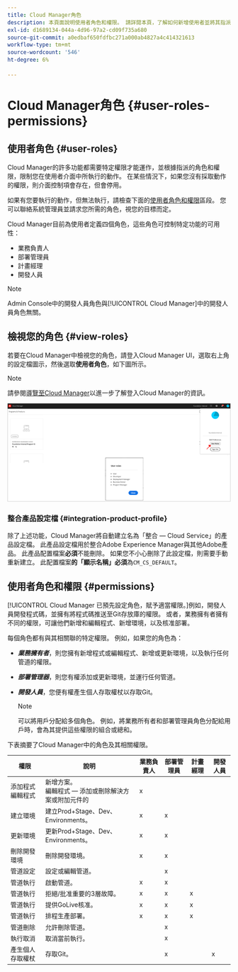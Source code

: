 ```yaml
---
title: Cloud Manager角色
description: 本頁面說明使用者角色和權限。 請詳閱本頁，了解如何新增使用者並將其指派給Cloud Manager角色。
exl-id: d1689134-044a-4d96-97a2-cd09f735a680
source-git-commit: a0edbaf650fdfbc271a000ab4827a4c414321613
workflow-type: tm+mt
source-wordcount: '546'
ht-degree: 6%

---
```


# Cloud Manager角色 {#user-roles-permissions}

## 使用者角色 {#user-roles}

Cloud Manager的許多功能都需要特定權限才能運作，並根據指派的角色和權限，限制您在使用者介面中所執行的動作。 在某些情況下，如果您沒有採取動作的權限，則介面控制項會存在，但會停用。

如果有您要執行的動作，但無法執行，請檢查下面的[使用者角色和權限](#permissions)區段。 您可以聯絡系統管理員並請求您所需的角色，視您的目標而定。

Cloud Manager目前為使用者定義四個角色，這些角色可控制特定功能的可用性：

* 業務負責人
* 部署管理員
* 計畫經理
* 開發人員

>[!NOTE]
>Admin Console中的開發人員角色與[!UICONTROL Cloud Manager]中的開發人員角色無關。

## 檢視您的角色 {#view-roles}

若要在Cloud Manager中檢視您的角色，請登入Cloud Manager UI，選取右上角的設定檔圖示，然後選取&#x200B;**使用者角色**，如下圖所示。

>[!NOTE]
>請參閱[導覽至Cloud Manager](/help/onboarding/what-is-required/navigate-to-cloud-manager.md)以進一步了解登入Cloud Manager的資訊。

![](/help/onboarding/what-is-required/assets/admin-console-9.png)

### 整合產品設定檔 {#integration-product-profile}

除了上述功能，Cloud Manager將自動建立名為「整合 — Cloud Service」的產品設定檔。 此產品設定檔用於整合Adobe Experience Manager與其他Adobe產品。 此產品配置檔案&#x200B;**必須**&#x200B;不能刪除。 如果您不小心刪除了此設定檔，則需要手動重新建立。 此配置檔案&#x200B;**的「顯示名稱」必須**&#x200B;為`CM_CS_DEFAULT`。


## 使用者角色和權限 {#permissions}

[!UICONTROL Cloud Manager 已預先設定角色，賦予適當權限。]例如，開發人員開發程式碼，並擁有將程式碼推送至Git存放庫的權限。 或者，業務擁有者擁有不同的權限，可讓他們新增和編輯程式、新增環境，以及核准部署。

每個角色都有與其相關聯的特定權限。 例如，如果您的角色為：

* ***業務擁有者***，則您擁有新增程式或編輯程式、新增或更新環境，以及執行任何管道的權限。

* ***部署管理器***，則您有權添加或更新環境，並運行任何管道。

* ***開發人員***，您便有權產生個人存取權杖以存取Git。

   >[!NOTE]
   > 可以將用戶分配給多個角色。 例如，將業務所有者和部署管理員角色分配給用戶時，會為其提供這些權限的組合或總和。


下表摘要了Cloud Manager中的角色及其相關權限。

| 權限 | 說明 | 業務負責人 | 部署管理員 | 計畫經理 | 開發人員 |
|--- |--- |--- |--- |--- |--- |
| 添加程式<br>編輯程式 | 新增方案。<br>編輯程式 — 添加或刪除解決方案或附加元件的 | x |  |  |  |
| 建立環境 | 建立Prod+Stage、Dev、Environments。 | x | x |  |  |
| 更新環境 | 更新Prod+Stage、Dev、Environments。 | x | x |  |  |
| 刪除開發環境 | 刪除開發環境。 | x | x |  |  |
| 管道設定 | 設定或編輯管道。 |  | x |  |  |
| 管道執行 | 啟動管道。 | x | x |  |  |
| 管道執行 | 拒絕/批准重要的3層故障。 | x | x | x |  |
| 管道執行 | 提供GoLive核准。 | x | x | x |  |
| 管道執行 | 排程生產部署。 | x | x | x |  |
| 管道刪除 | 允許刪除管道。 |  | x |  |  |
| 執行取消 | 取消當前執行。 |  | x |  |  |
| 產生個人存取權杖 | 存取Git。 |  | x |  | x |
